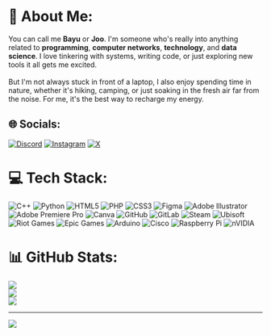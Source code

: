 # 💫 About Me:
You can call me **Bayu** or **Joo**.  I'm someone who's really into anything related to **programming**, **computer networks**, **technology**, and **data science**. I love tinkering with systems, writing code, or just exploring new tools it all gets me excited.<br><br>But I'm not always stuck in front of a laptop, I also enjoy spending time in nature, whether it's hiking, camping, or just soaking in the fresh air far from the noise. For me, it's the best way to recharge my energy.


## 🌐 Socials:
[![Discord](https://img.shields.io/badge/Discord-%237289DA.svg?logo=discord&logoColor=white)](https://discord.gg/lemineral_.) [![Instagram](https://img.shields.io/badge/Instagram-%23E4405F.svg?logo=Instagram&logoColor=white)](https://instagram.com/bayuu.0x) [![X](https://img.shields.io/badge/X-black.svg?logo=X&logoColor=white)](https://x.com/pradana17b) 

# 💻 Tech Stack:
![C++](https://img.shields.io/badge/c++-%2300599C.svg?style=for-the-badge&logo=c%2B%2B&logoColor=white) ![Python](https://img.shields.io/badge/python-3670A0?style=for-the-badge&logo=python&logoColor=ffdd54) ![HTML5](https://img.shields.io/badge/html5-%23E34F26.svg?style=for-the-badge&logo=html5&logoColor=white) ![PHP](https://img.shields.io/badge/php-%23777BB4.svg?style=for-the-badge&logo=php&logoColor=white) ![CSS3](https://img.shields.io/badge/css3-%231572B6.svg?style=for-the-badge&logo=css3&logoColor=white) ![Figma](https://img.shields.io/badge/figma-%23F24E1E.svg?style=for-the-badge&logo=figma&logoColor=white) ![Adobe Illustrator](https://img.shields.io/badge/adobe%20illustrator-%23FF9A00.svg?style=for-the-badge&logo=adobe%20illustrator&logoColor=white) ![Adobe Premiere Pro](https://img.shields.io/badge/Adobe%20Premiere%20Pro-9999FF.svg?style=for-the-badge&logo=Adobe%20Premiere%20Pro&logoColor=white) ![Canva](https://img.shields.io/badge/Canva-%2300C4CC.svg?style=for-the-badge&logo=Canva&logoColor=white) ![GitHub](https://img.shields.io/badge/github-%23121011.svg?style=for-the-badge&logo=github&logoColor=white) ![GitLab](https://img.shields.io/badge/gitlab-%23181717.svg?style=for-the-badge&logo=gitlab&logoColor=white) ![Steam](https://img.shields.io/badge/steam-%23000000.svg?style=for-the-badge&logo=steam&logoColor=white) ![Ubisoft](https://img.shields.io/badge/Ubisoft-%23F5F5F5.svg?style=for-the-badge&logo=Ubisoft&logoColor=black) ![Riot Games](https://img.shields.io/badge/riotgames-D32936.svg?style=for-the-badge&logo=riotgames&logoColor=white) ![Epic Games](https://img.shields.io/badge/epicgames-%23313131.svg?style=for-the-badge&logo=epicgames&logoColor=white) ![Arduino](https://img.shields.io/badge/-Arduino-00979D?style=for-the-badge&logo=Arduino&logoColor=white) ![Cisco](https://img.shields.io/badge/cisco-%23049fd9.svg?style=for-the-badge&logo=cisco&logoColor=black) ![Raspberry Pi](https://img.shields.io/badge/-Raspberry_Pi-C51A4A?style=for-the-badge&logo=Raspberry-Pi) ![nVIDIA](https://img.shields.io/badge/nVIDIA-%2376B900.svg?style=for-the-badge&logo=nVIDIA&logoColor=white)
# 📊 GitHub Stats:
![](https://github-readme-stats.vercel.app/api?username=0x-joo&theme=transparent&hide_border=false&include_all_commits=false&count_private=false)<br/>
![](https://nirzak-streak-stats.vercel.app/?user=0x-joo&theme=transparent&hide_border=false)<br/>
![](https://github-readme-stats.vercel.app/api/top-langs/?username=0x-joo&theme=transparent&hide_border=false&include_all_commits=false&count_private=false&layout=compact)

---
[![](https://visitcount.itsvg.in/api?id=0x-joo&icon=1&color=1)](https://visitcount.itsvg.in)

<!-- Proudly created with GPRM ( https://gprm.itsvg.in ) -->
